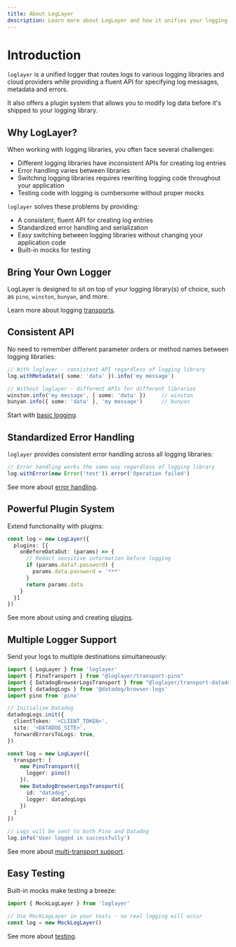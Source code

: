 ```yaml
---
title: About LogLayer
description: Learn more about LogLayer and how it unifies your logging experience
---
```


# Introduction

`loglayer` is a unified logger that routes logs to various logging libraries and cloud providers while providing a fluent API for specifying log messages, metadata and errors.

It also offers a plugin system that allows you to modify log data before it's shipped to your logging library.

<!--@include: ./_partials/fte-pino-example.md-->

## Why LogLayer?

When working with logging libraries, you often face several challenges:

- Different logging libraries have inconsistent APIs for creating log entries
- Error handling varies between libraries
- Switching logging libraries requires rewriting logging code throughout your application
- Testing code with logging is cumbersome without proper mocks

`loglayer` solves these problems by providing:

- A consistent, fluent API for creating log entries
- Standardized error handling and serialization
- Easy switching between logging libraries without changing your application code
- Built-in mocks for testing

## Bring Your Own Logger

LogLayer is designed to sit on top of your logging library(s) of choice, such as `pino`, `winston`, `bunyan`, and more.

Learn more about logging [transports](/transports/).

## Consistent API

No need to remember different parameter orders or method names between logging libraries:

```typescript
// With loglayer - consistent API regardless of logging library
log.withMetadata({ some: 'data' }).info('my message')

// Without loglayer - different APIs for different libraries
winston.info('my message', { some: 'data' })     // winston
bunyan.info({ some: 'data' }, 'my message')      // bunyan
```

Start with [basic logging](/logging-api/basic-logging).

## Standardized Error Handling

`loglayer` provides consistent error handling across all logging libraries:

```typescript
// Error handling works the same way regardless of logging library
log.withError(new Error('test')).error('Operation failed')
```

See more about [error handling](/logging-api/error-handling).

## Powerful Plugin System

Extend functionality with plugins:

```typescript
const log = new LogLayer({
  plugins: [{
    onBeforeDataOut: (params) => {
      // Redact sensitive information before logging
      if (params.data?.password) {
        params.data.password = '***'
      }
      return params.data
    }
  }]
})
```

See more about using and creating [plugins](/plugins/).

## Multiple Logger Support

Send your logs to multiple destinations simultaneously:

```typescript
import { LogLayer } from 'loglayer'
import { PinoTransport } from "@loglayer/transport-pino"
import { DatadogBrowserLogsTransport } from "@loglayer/transport-datadog-browser-logs"
import { datadogLogs } from '@datadog/browser-logs'
import pino from 'pino'

// Initialize Datadog
datadogLogs.init({
  clientToken: '<CLIENT_TOKEN>',
  site: '<DATADOG_SITE>',
  forwardErrorsToLogs: true,
})

const log = new LogLayer({
  transport: [
    new PinoTransport({
      logger: pino()
    }),
    new DatadogBrowserLogsTransport({
      id: "datadog",
      logger: datadogLogs
    })
  ]
})

// Logs will be sent to both Pino and Datadog
log.info('User logged in successfully')
```

See more about [multi-transport support](/transports/multiple-transports).

## Easy Testing

Built-in mocks make testing a breeze:

```typescript
import { MockLogLayer } from 'loglayer'

// Use MockLogLayer in your tests - no real logging will occur
const log = new MockLogLayer()
```

See more about [testing](/logging-api/unit-testing).
